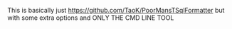 This is basically just https://github.com/TaoK/PoorMansTSqlFormatter but with some extra options and ONLY THE CMD LINE TOOL
